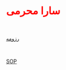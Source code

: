 <html>
<head>
<h1 style="color:red">
سارا محرمی
</h1>
<br/>
</head>
<body>


<a href=" https://saramoharamee6880.github.io">رزومه</a>

<br/>

<a href=" https://saramoharamee6880.github.io/انگیزه-نامه">SOP</a>


</body>
</html>
